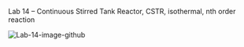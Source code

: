 Lab 14 – Continuous Stirred Tank Reactor, CSTR, isothermal, nth order reaction

![Lab-14-image-github](https://reactorlab.net/wp-content/uploads/2022/03/lab_14_cstr.jpg)
